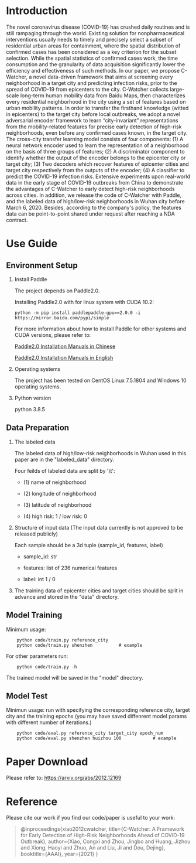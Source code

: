 # Introduction
The novel coronavirus disease (COVID-19) has crushed daily routines and is still rampaging through the world. Existing solution for nonpharmaceutical interventions usually needs to timely and precisely select a subset of residential urban areas for containment, where the spatial distribution of confirmed cases has been considered as a key criterion for the subset selection. While the spatial statistics of confirmed cases work, the time consumption and the granularity of data acquisition significantly lower the efficiency and effectiveness of such methods. In our paper, we propose C-Watcher, a novel data-driven framework that aims at screening every neighborhood in a target city and predicting infection risks, prior to the spread of COVID-19 from epicenters to the city. C-Watcher collects large-scale long-term human mobility data from Baidu Maps, then characterizes every residential neighborhood in the city using a set of features based on urban mobility patterns. In order to transfer the firsthand knowledge (witted in epicenters) to the target city before local outbreaks, we adopt a novel adversarial encoder framework to learn “city-invariant” representations from the mobility-related features for precise early detection of high-risk neighborhoods, even before any confirmed cases known, in the target city. The cross-city transfer learning model consists of four components: (1) A neural network encoder used to learn the representation of a neighborhood on the basis of three groups of features; (2) A discriminator component to identify whether the output of the encoder belongs to the epicenter city or target city; (3) Two decoders which recover features of epicenter cities and target city respectively from the outputs of the encoder; (4) A classifier to predict the COVID-19 infection risks. Extensive experiments upon real-world data in the early stage of COVID-19 outbreaks from China to demonstrate the advantages of C-Watcher to early detect high-risk neighborhoods across cities. In addition, we release the code of C-Watcher with Paddle, and the labeled data of high/low-risk neighborhoods in Wuhan city before March 6, 2020. Besides, according to the company's policy, the features data can be point-to-point shared under request after reaching a NDA contract.

# Use Guide
## Environment Setup
1. Install Paddle

    The project depends on Paddle2.0. 
    
    Installing Paddle2.0 with for linux system with CUDA 10.2:

    ```
    python -m pip install paddlepaddle-gpu==2.0.0 -i https://mirror.baidu.com/pypi/simple
    ```

    For more information about how to install Paddle for other systems and CUDA versions, please refer to:

    
    [Paddle2.0 Installation Manuals in Chinese](https://www.paddlepaddle.org.cn/install/quick?docurl=/documentation/docs/en/2.0/install/pip/linux-pip_en.html)


    [Paddle2.0 Installation Manuals in English](https://www.paddlepaddle.org.cn/documentation/docs/en/install/pip/linux-pip_en.html)

  
    
    
2. Operating systems

    The project has been tested on CentOS Linux 7.5.1804 and Windows 10 operating systems.

3. Python version

    python 3.8.5


## Data Preparation
1. The labeled data

    The labeled data of high/low-risk neighborhoods in Wuhan used in this paper are in the "labeled_data" directory.

    Four feilds of labeled data are split by '\t': 
    
    - (1) name of neighborhood

    - (2) longitude of neighborhood
    
    - (3) latitude of neighborhood
    
    - (4) high risk: 1  /  low risk: 0

2. Structure of input data (The input data currently is not approved to be released publicly)

    Each sample should be a 3d tuple (sample_id, features, label)

    - sample_id: str

    - features: list of 236 numerical features

    - label: int 1 / 0

3. The training data of epicenter cities and target cities should be split in advance and stored in the "data" directory.

## Model Training

Minimum usage:
```
    python code/train.py reference_city 
    python code/train.py shenzhen          # example
```

For other parameters run:
```
    python code/train.py -h
```
The trained model will be saved in the "model" directory.

## Model Test

Minimun usage: run with specifying the corresponding reference city, target city and the training epochs (you may have saved diffenrent model params with different number of iterations.)
```
    python code/eval.py reference_city target_city epoch_num
    python code/eval.py shenzhen huizhou 100            # example
```

# Paper Download

Please refer to: https://arxiv.org/abs/2012.12169


# Reference

Please cite our work if you find our code/paper is useful to your work:

>@inproceedings{xiao2012cwatcher,
  title={C-Watcher: A Framework for Early Detection of High-Risk Neighborhoods Ahead of COVID-19 Outbreak},
  author={Xiao, Congxi and Zhou, Jingbo and Huang, Jizhou and Xiong, Haoyi and Zhuo, An and Liu, Ji and Dou, Dejing},
  booktitle={AAAI},
  year={2021}
}

    